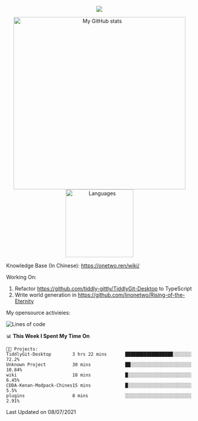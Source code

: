 <a href="https://github.com/linonetwo">
    <p align="center">
        <img src="https://github-profile-trophy.vercel.app/?username=linonetwo&column=7&theme=onedark"/>
    </p>
</a>
<a align="center" href="https://github.com/linonetwo">
  <p align="center">
    <img src="https://github-readme-stats.vercel.app/api?username=linonetwo&show_icons=true&count_private=true" alt="My GitHub stats" width="465"/>
    <img src="https://github-readme-stats.vercel.app/api/top-langs/?username=linonetwo&layout=compact&langs_count=10" alt="Languages" height="183">
  </p>
</a>

Knowledge Base (In Chinese): https://onetwo.ren/wiki/

Working On: 

1. Refactor https://github.com/tiddly-gittly/TiddlyGit-Desktop to TypeScript
1. Write world generation in https://github.com/linonetwo/Rising-of-the-Eternity

My opensource activieies:

<!--START_SECTION:waka-->
![Lines of code](https://img.shields.io/badge/From%20Hello%20World%20I%27ve%20Written-2.5%20million%20lines%20of%20code-blue)

📊 **This Week I Spent My Time On** 

```text
🐱‍💻 Projects: 
TiddlyGit-Desktop        3 hrs 22 mins       ██████████████████░░░░░░░   72.2% 
Unknown Project          30 mins             ██░░░░░░░░░░░░░░░░░░░░░░░   10.84% 
wiki                     18 mins             █░░░░░░░░░░░░░░░░░░░░░░░░   6.45% 
CDDA-Kenan-Modpack-Chines15 mins             █░░░░░░░░░░░░░░░░░░░░░░░░   5.5% 
plugins                  8 mins              ░░░░░░░░░░░░░░░░░░░░░░░░░   2.91%

```


 Last Updated on 08/07/2021
<!--END_SECTION:waka-->
